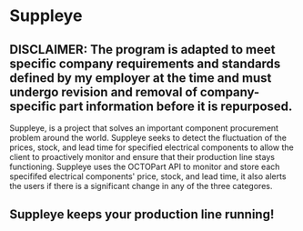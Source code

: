 # Suppleye
## DISCLAIMER: The program is adapted to meet specific company requirements and standards defined by my employer at the time and must undergo revision and removal of company-specific part information before it is repurposed.

Suppleye, is a project that solves an important component procurement problem around the world. Suppleye seeks to detect the fluctuation of the prices, stock, and lead time for specified electrical components to allow the client to proactively monitor and ensure that their production line stays functioning. Suppleye uses the OCTOPart API to monitor and store each specififed electrical components' price, stock, and lead time, it also alerts the users if there is a significant change in any of the three categores. 

## Suppleye keeps your production line running!
